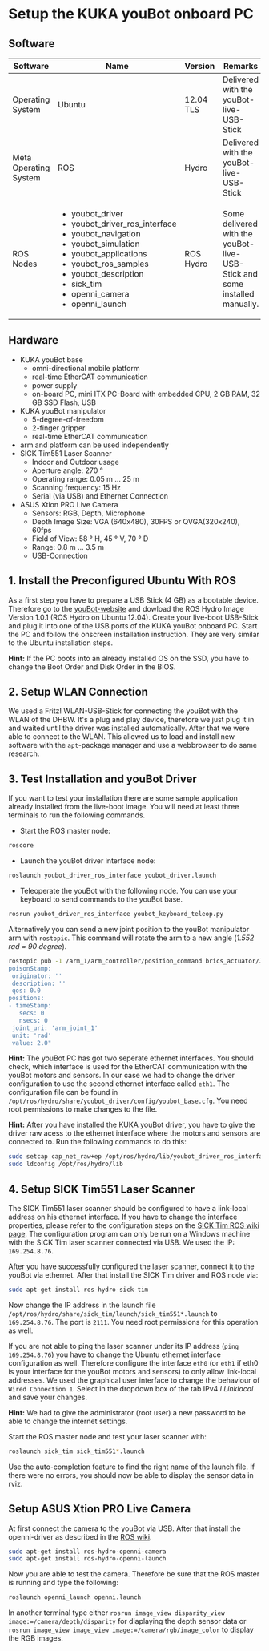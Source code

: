 # Setup the KUKA youBot onboard PC

## Software

| **Software** | **Name** | **Version** | **Remarks** |
| --- | --- | --- | --- |
| Operating System | Ubuntu | 12.04 TLS|Delivered with the youBot-live-USB-Stick |
| Meta Operating System | ROS | Hydro | Delivered with the youBot-live-USB-Stick |
| ROS Nodes | <ul><li>youbot_driver</li> <li>youbot_driver_ros_interface</li> <li>youbot_navigation</li> <li>youbot_simulation</li> <li>youbot_applications</li> <li>youbot_ros_samples</li> <li>youbot_description</li> <li>sick_tim</li> <li>openni_camera</li> <li>openni_launch</li></ul> | ROS Hydro | Some delivered with the youBot-live-USB-Stick and some installed manually. |

## Hardware
- KUKA youBot base
  - omni-directional mobile platform
  - real-time EtherCAT communication
  - power supply
  - on-board PC, mini ITX PC-Board with embedded CPU, 2 GB RAM, 32 GB SSD Flash, USB
- KUKA youBot manipulator
  - 5-degree-of-freedom
  - 2-finger gripper
  - real-time EtherCAT communication
- arm and platform can be used independently
- SICK Tim551 Laser Scanner
  - Indoor and Outdoor usage
  - Aperture angle: 270 °
  - Operating range: 0.05 m ... 25 m
  - Scanning frequency: 15 Hz
  - Serial (via USB) and Ethernet Connection
- ASUS Xtion PRO Live Camera
  - Sensors: RGB, Depth, Microphone
  - Depth Image Size: VGA (640x480), 30FPS or QVGA(320x240), 60fps
  - Field of View: 58 ° H, 45 ° V,  70 ° D
  - Range: 0.8 m ... 3.5 m
  - USB-Connection

## 1. Install the Preconfigured Ubuntu With ROS
As a first step you have to prepare a USB Stick (4 GB) as a bootable device. Therefore go to the [youBot-website](http://www.youbot-store.com/developers/remastered-ubuntu-linux) and dowload the ROS Hydro Image Version 1.0.1 (ROS Hydro on Ubuntu 12.04). Create your live-boot USB-Stick and plug it into one of the USB ports of the KUKA youBot onboard PC. Start the PC and follow the onscreen installation instruction. They are very similar to the Ubuntu installation steps.

**Hint:** If the PC boots into an already installed OS on the SSD, you have to change the Boot Order and Disk Order in the BIOS.

## 2. Setup WLAN Connection
We used a Fritz! WLAN-USB-Stick for connecting the youBot with the WLAN of the DHBW. It's a plug and play device, therefore we just plug it in and waited until the driver was installed automatically. After that we were able to connect to the WLAN. This allowed us to load and install new software with the `apt`-package manager and use a webbrowser to do same research.

## 3. Test Installation and youBot Driver
If you want to test your installation there are some sample application already installed from the live-boot image. You will need at least three terminals to run the following commands.
- Start the ROS master node:
``` bash
roscore
```
- Launch the youBot driver interface node:
``` bash
roslaunch youbot_driver_ros_interface youbot_driver.launch
```
- Teleoperate the youBot with the following node. You can use your keyboard to send commands to the youBot base.
``` bash
rosrun youbot_driver_ros_interface youbot_keyboard_teleop.py
```
Alternatively you can send a new joint position to the youBot manipulator arm with `rostopic`. This command will rotate the arm to a new angle (_1.552 rad = 90 degree_).

``` bash
rostopic pub -1 /arm_1/arm_controller/position_command brics_actuator/JointPositions "
poisonStamp:
 originator: ''
 description: ''
 qos: 0.0
positions:
- timeStamp:
   secs: 0
   nsecs: 0
 joint_uri: 'arm_joint_1'
 unit: 'rad'
 value: 2.0"
```
**Hint:** The youBot PC has got two seperate ethernet interfaces. You should check, which interface is used for the EtherCAT communication with the youBot motors and sensors. In our case we had to change the driver configuration to use the second ethernet interface called `eth1`. The configuration file can be found in `/opt/ros/hydro/share/youbot_driver/config/youbot_base.cfg`. You need root permissions to make changes to the file.

**Hint:** After you have installed the KUKA youBot driver, you have to give the driver raw acess to the ethernet interface where the motors and sensors are connected to. Run the following commands to do this:
``` bash
sudo setcap cap_net_raw+ep /opt/ros/hydro/lib/youbot_driver_ros_interface/youbot_driver_ros_interface
sudo ldconfig /opt/ros/hydro/lib
```

## 4. Setup SICK Tim551 Laser Scanner
The SICK Tim551 laser scanner should be configured to have a link-local address on his ethernet interface. If you have to change the interface properties, please refer to the configuration steps on the [SICK Tim ROS wiki page](http://wiki.ros.org/sick_tim). The configuration program can only be run on a Windows machine with the SICK Tim laser scanner connected via USB. We used the IP: `169.254.8.76`.

After you have successfully configured the laser scanner, connect it to the youBot via ethernet. After that install the SICK Tim driver and ROS node via:
``` bash
sudo apt-get install ros-hydro-sick-tim
```
Now change the IP address in the launch file `/opt/ros/hydro/share/sick_tim/launch/sick_tim551*.launch` to `169.254.8.76`. The port is `2111`. You need root permissions for this operation as well.

If you are not able to ping the laser scanner under its IP address (`ping 169.254.8.76`) you have to change the Ubuntu ethernet interface configuration as well. Therefore configure the interface `eth0` (or `eth1` if eth0 is your interface for the youBot motors and sensors) to only allow link-local addresses. We used the graphical user interface to change the behaviour of `Wired Connection 1`. Select in the dropdown box of the tab IPv4 _l
Linklocal_ and save your changes.

**Hint:** We had to give the administrator (root user) a new password to be able to change the internet settings.

Start the ROS master node and test your laser scanner with:
``` bash
roslaunch sick_tim sick_tim551*.launch
```
Use the auto-completion feature to find the right name of the launch file. If there were no errors, you should now be able to display the sensor data in rviz.

## Setup ASUS Xtion PRO Live Camera
At first connect the camera to the youBot via USB. After that install the openni-driver as described in the [ROS wiki](http://wiki.ros.org/openni_camera).
``` bash
sudo apt-get install ros-hydro-openni-camera
sudo apt-get install ros-hydro-openni-launch
```
Now you are able to test the camera. Therefore be sure that the ROS master is running and type the following:
``` bash
roslaunch openni_launch openni.launch
```
In another terminal type either `rosrun image_view disparity_view image:=/camera/depth/disparity` for diaplaying the depth sensor data or `rosrun image_view image_view image:=/camera/rgb/image_color` to display the RGB images.
